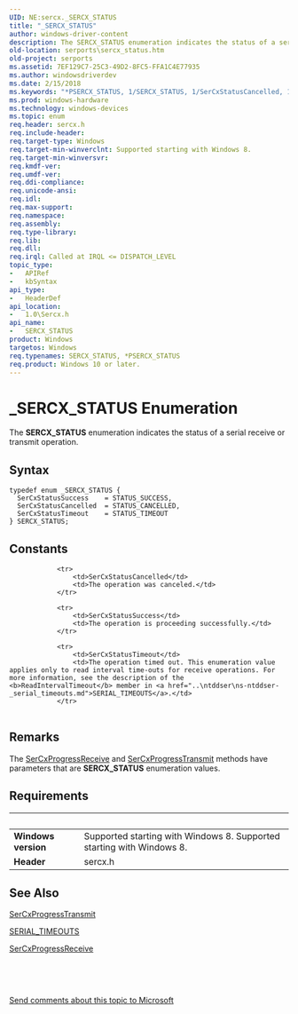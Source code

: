 ```yaml
---
UID: NE:sercx._SERCX_STATUS
title: "_SERCX_STATUS"
author: windows-driver-content
description: The SERCX_STATUS enumeration indicates the status of a serial receive or transmit operation.
old-location: serports\sercx_status.htm
old-project: serports
ms.assetid: 7EF129C7-25C3-49D2-8FC5-FFA1C4E77935
ms.author: windowsdriverdev
ms.date: 2/15/2018
ms.keywords: "*PSERCX_STATUS, 1/SERCX_STATUS, 1/SerCxStatusCancelled, 1/SerCxStatusSuccess, 1/SerCxStatusTimeout, SERCX_STATUS, SERCX_STATUS enumeration [Serial Ports], SerCxStatusCancelled, SerCxStatusSuccess, SerCxStatusTimeout, _SERCX_STATUS, serports.sercx_status"
ms.prod: windows-hardware
ms.technology: windows-devices
ms.topic: enum
req.header: sercx.h
req.include-header: 
req.target-type: Windows
req.target-min-winverclnt: Supported starting with Windows 8.
req.target-min-winversvr: 
req.kmdf-ver: 
req.umdf-ver: 
req.ddi-compliance: 
req.unicode-ansi: 
req.idl: 
req.max-support: 
req.namespace: 
req.assembly: 
req.type-library: 
req.lib: 
req.dll: 
req.irql: Called at IRQL <= DISPATCH_LEVEL
topic_type:
-	APIRef
-	kbSyntax
api_type:
-	HeaderDef
api_location:
-	1.0\Sercx.h
api_name:
-	SERCX_STATUS
product: Windows
targetos: Windows
req.typenames: SERCX_STATUS, *PSERCX_STATUS
req.product: Windows 10 or later.
---
```


# _SERCX_STATUS Enumeration
The <b>SERCX_STATUS</b> enumeration indicates the status of a serial receive or transmit operation.

## Syntax
````
typedef enum _SERCX_STATUS { 
  SerCxStatusSuccess    = STATUS_SUCCESS,
  SerCxStatusCancelled  = STATUS_CANCELLED,
  SerCxStatusTimeout    = STATUS_TIMEOUT
} SERCX_STATUS;
````

## Constants

<table>
            
                <tr>
                    <td>SerCxStatusCancelled</td>
                    <td>The operation was canceled.</td>
                </tr>
            
                <tr>
                    <td>SerCxStatusSuccess</td>
                    <td>The operation is proceeding successfully.</td>
                </tr>
            
                <tr>
                    <td>SerCxStatusTimeout</td>
                    <td>The operation timed out. This enumeration value applies only to read interval time-outs for receive operations. For more information, see the description of the <b>ReadIntervalTimeout</b> member in <a href="..\ntddser\ns-ntddser-_serial_timeouts.md">SERIAL_TIMEOUTS</a>.</td>
                </tr>
</table>

## Remarks

The <a href="..\sercx\nf-sercx-sercxprogressreceive.md">SerCxProgressReceive</a> and <a href="..\sercx\nf-sercx-sercxprogresstransmit.md">SerCxProgressTransmit</a> methods have parameters that are <b>SERCX_STATUS</b> enumeration values.

## Requirements
| &nbsp; | &nbsp; |
| ---- |:---- |
| **Windows version** | Supported starting with Windows 8. Supported starting with Windows 8. |
| **Header** | sercx.h |

## See Also

<a href="..\sercx\nf-sercx-sercxprogresstransmit.md">SerCxProgressTransmit</a>



<a href="..\ntddser\ns-ntddser-_serial_timeouts.md">SERIAL_TIMEOUTS</a>



<a href="..\sercx\nf-sercx-sercxprogressreceive.md">SerCxProgressReceive</a>



 

 

<a href="mailto:wsddocfb@microsoft.com?subject=Documentation%20feedback [serports\serports]:%20SERCX_STATUS enumeration%20 RELEASE:%20(2/15/2018)&amp;body=%0A%0APRIVACY STATEMENT%0A%0AWe use your feedback to improve the documentation. We don't use your email address for any other purpose, and we'll remove your email address from our system after the issue that you're reporting is fixed. While we're working to fix this issue, we might send you an email message to ask for more info. Later, we might also send you an email message to let you know that we've addressed your feedback.%0A%0AFor more info about Microsoft's privacy policy, see http://privacy.microsoft.com/en-us/default.aspx." title="Send comments about this topic to Microsoft">Send comments about this topic to Microsoft</a>